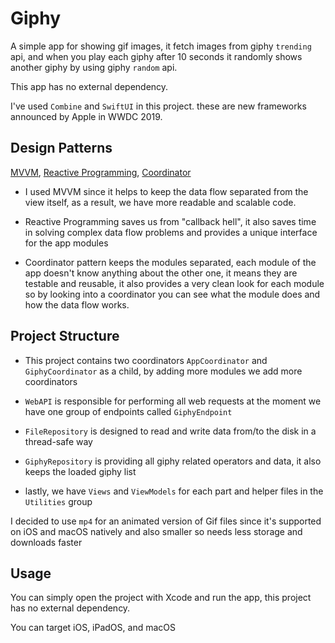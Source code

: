 # Giphy

A simple app for showing gif images, it fetch images from giphy `trending` api, and when you play each giphy after 10 seconds it randomly shows another giphy by using giphy `random` api.   

This app has no external dependency.  

I've used `Combine` and `SwiftUI` in this project. these are new frameworks announced by Apple in WWDC 2019.  


## Design Patterns

[MVVM](https://en.wikipedia.org/wiki/Model%E2%80%93view%E2%80%93viewmodel), [Reactive Programming](https://en.wikipedia.org/wiki/Reactive_programming), [Coordinator](http://khanlou.com/2015/10/coordinators-redux/)

  

- I used MVVM since it helps to keep the data flow separated from the view itself, as a result, we have more readable and scalable code.

- Reactive Programming saves us from "callback hell", it also saves time in solving complex data flow problems and provides a unique interface for the app modules

- Coordinator pattern keeps the modules separated, each module of the app doesn't know anything about the other one, it means they are testable and reusable, it also provides a very clean look for each module so by looking into a coordinator you can see what the module does and how the data flow works.

  

## Project Structure

  

- This project contains two coordinators `AppCoordinator` and `GiphyCoordinator` as a child, by adding more modules we add more coordinators

- `WebAPI` is responsible for performing all web requests at the moment we have one group of endpoints called `GiphyEndpoint`

- `FileRepository` is designed to read and write data from/to the disk in a thread-safe way

- `GiphyRepository` is providing all giphy related operators and data, it also keeps the loaded giphy list

- lastly, we have `Views` and `ViewModels` for each part and helper files in the `Utilities` group



I decided to use `mp4` for an animated version of Gif files since it's supported on iOS and macOS natively and also smaller so needs less storage and downloads faster

  

## Usage


You can simply open the project with Xcode and run the app, this project has no external dependency.

You can target iOS, iPadOS, and macOS
